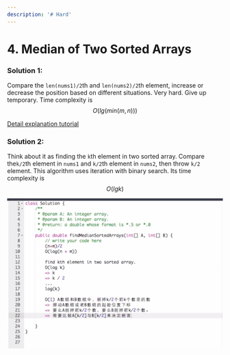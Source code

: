 ```yaml
---
description: '# Hard'
---
```


# 4. Median of Two Sorted Arrays

### Solution 1:

Compare the `len(nums1)/2`th  and `len(nums2)/2`th element, increase or decrease the position based on different situations. Very hard. Give up temporary. Time complexity is $$O(lg(min(m,n)))$$ 

[Detail explanation tutorial](https://medium.com/@hazemu/finding-the-median-of-2-sorted-arrays-in-logarithmic-time-1d3f2ecbeb46)

### Solution 2:

Think about it as finding the `k`th element in two sorted array. Compare the`k/2`th element in `nums1` and `k/2`th element in `nums2`, then throw `k/2` element. This algorithm uses iteration with binary search. Its time complexity is $$O(lgk)$$ 

![](../../.gitbook/assets/1589164781291.jpg)

